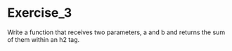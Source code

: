 # Exercise_3

Write a function that receives two parameters, a and b and returns the sum of them within an h2 tag.